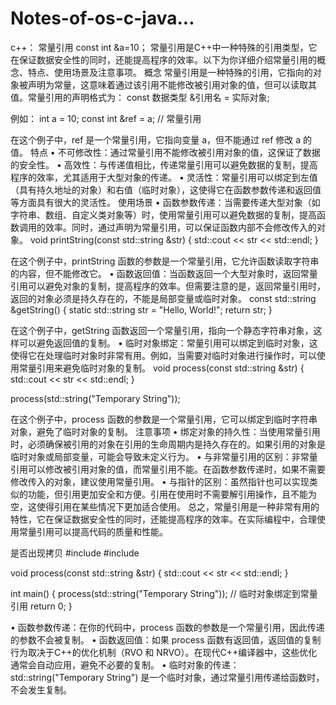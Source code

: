 # Notes-of-os-c-java...

c++：
常量引用
const int &a=10；
常量引用是C++中一种特殊的引用类型，它在保证数据安全性的同时，还能提高程序的效率。以下为你详细介绍常量引用的概念、特点、使用场景及注意事项。
概念
常量引用是一种特殊的引用，它指向的对象被声明为常量，这意味着通过该引用不能修改被引用对象的值，但可以读取其值。常量引用的声明格式为：
const 数据类型 &引用名 = 实际对象;

例如：
int a = 10;
const int &ref = a; // 常量引用

在这个例子中，ref 是一个常量引用，它指向变量 a，但不能通过 ref 修改 a 的值。
特点
•  不可修改性：通过常量引用不能修改被引用对象的值，这保证了数据的安全性。
•  高效性：与传递值相比，传递常量引用可以避免数据的复制，提高程序的效率，尤其适用于大型对象的传递。
•  灵活性：常量引用可以绑定到左值（具有持久地址的对象）和右值（临时对象），这使得它在函数参数传递和返回值等方面具有很大的灵活性。
使用场景
•  函数参数传递：当需要传递大型对象（如字符串、数组、自定义类对象等）时，使用常量引用可以避免数据的复制，提高函数调用的效率。同时，通过声明为常量引用，可以保证函数内部不会修改传入的对象。
void printString(const std::string &str)
{
    std::cout << str << std::endl;
}

在这个例子中，printString 函数的参数是一个常量引用，它允许函数读取字符串的内容，但不能修改它。
•  函数返回值：当函数返回一个大型对象时，返回常量引用可以避免对象的复制，提高程序的效率。但需要注意的是，返回常量引用时，返回的对象必须是持久存在的，不能是局部变量或临时对象。
const std::string &getString()
{
    static std::string str = "Hello, World!";
    return str;
}

在这个例子中，getString 函数返回一个常量引用，指向一个静态字符串对象，这样可以避免返回值的复制。
•  临时对象绑定：常量引用可以绑定到临时对象，这使得它在处理临时对象时非常有用。例如，当需要对临时对象进行操作时，可以使用常量引用来避免临时对象的复制。
void process(const std::string &str)
{
    std::cout << str << std::endl;
}

process(std::string("Temporary String"));

在这个例子中，process 函数的参数是一个常量引用，它可以绑定到临时字符串对象，避免了临时对象的复制。
注意事项
•  绑定对象的持久性：当使用常量引用时，必须确保被引用的对象在引用的生命周期内是持久存在的。如果引用的对象是临时对象或局部变量，可能会导致未定义行为。
•  与非常量引用的区别：非常量引用可以修改被引用对象的值，而常量引用不能。在函数参数传递时，如果不需要修改传入的对象，建议使用常量引用。
•  与指针的区别：虽然指针也可以实现类似的功能，但引用更加安全和方便。引用在使用时不需要解引用操作，且不能为空，这使得引用在某些情况下更加适合使用。
总之，常量引用是一种非常有用的特性，它在保证数据安全性的同时，还能提高程序的效率。在实际编程中，合理使用常量引用可以提高代码的质量和性能。

是否出现拷贝
#include <iostream>
#include <string>

void process(const std::string &str)
{
    std::cout << str << std::endl;
}

int main()
{
    process(std::string("Temporary String")); // 临时对象绑定到常量引用
    return 0;
}

 • 函数参数传递：在你的代码中，process 函数的参数是一个常量引用，因此传递的参数不会被复制。
 • 函数返回值：如果 process 函数有返回值，返回值的复制行为取决于C++的优化机制（RVO 和 NRVO）。在现代C++编译器中，这些优化通常会自动应用，避免不必要的复制。
 • 临时对象的传递：std::string("Temporary String") 是一个临时对象，通过常量引用传递给函数时，不会发生复制。
